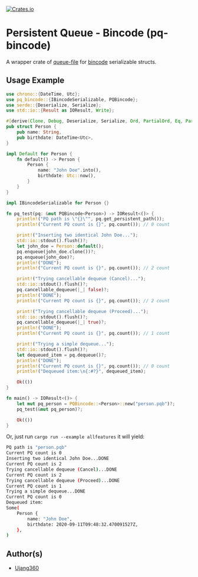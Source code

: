 [![Crates.io](https://img.shields.io/crates/v/pq-bincode.svg)](https://crates.io/crates/pq-bincode)

# Persistent Queue - Bincode (pq-bincode)

A wrapper crate of [queue-file](https://github.com/ing-systems/queue-file) for [bincode](https://github.com/servo/bincode) serializable structs.

## Usage Example

```rust
use chrono::{DateTime, Utc};
use pq_bincode::{IBincodeSerializable, PQBincode};
use serde::{Deserialize, Serialize};
use std::io::{Result as IOResult, Write};

#[derive(Clone, Debug, Deserialize, Serialize, Ord, PartialOrd, Eq, PartialEq)]
pub struct Person {
    pub name: String,
    pub birthdate: DateTime<Utc>,
}

impl Default for Person {
    fn default() -> Person {
        Person {
            name: "John Doe".into(),
            birthdate: Utc::now(),
        }
    }
}

impl IBincodeSerializable for Person {}

fn pq_test(pq: &mut PQBincode<Person>) -> IOResult<()> {
    println!("PQ path is \"{}\"", pq.get_persistent_path());
    println!("Current PQ count is {}", pq.count()); // 0 count

    print!("Inserting two identical John Doe...");
    std::io::stdout().flush()?;
    let john_doe = Person::default();
    pq.enqueue(john_doe.clone())?;
    pq.enqueue(john_doe)?;
    println!("DONE");
    println!("Current PQ count is {}", pq.count()); // 2 count

    print!("Trying cancellable dequeue (Cancel)...");
    std::io::stdout().flush()?;
    pq.cancellable_dequeue(|_| false)?;
    println!("DONE");
    println!("Current PQ count is {}", pq.count()); // 2 count

    print!("Trying cancellable dequeue (Proceed)...");
    std::io::stdout().flush()?;
    pq.cancellable_dequeue(|_| true)?;
    println!("DONE");
    println!("Current PQ count is {}", pq.count()); // 1 count

    print!("Trying a simple dequeue...");
    std::io::stdout().flush()?;
    let dequeued_item = pq.dequeue()?;
    println!("DONE");
    println!("Current PQ count is {}", pq.count()); // 0 count
    println!("Dequeued item:\n{:#?}", dequeued_item);

    Ok(())
}

fn main() -> IOResult<()> {
    let mut pq_person = PQBincode::<Person>::new("person.pqb")?;
    pq_test(&mut pq_person)?;

    Ok(())
}

```

Or, just run `cargo run --example allfeatures` it will yield:

```bash
PQ path is "person.pqb"
Current PQ count is 0
Inserting two identical John Doe...DONE
Current PQ count is 2
Trying cancellable dequeue (Cancel)...DONE
Current PQ count is 2
Trying cancellable dequeue (Proceed)...DONE
Current PQ count is 1
Trying a simple dequeue...DONE
Current PQ count is 0
Dequeued item:
Some(
    Person {
        name: "John Doe",
        birthdate: 2020-09-11T09:48:32.470091527Z,
    },
)
```

## Author(s)

- [Ujang360](https://github.com/Ujang360)
